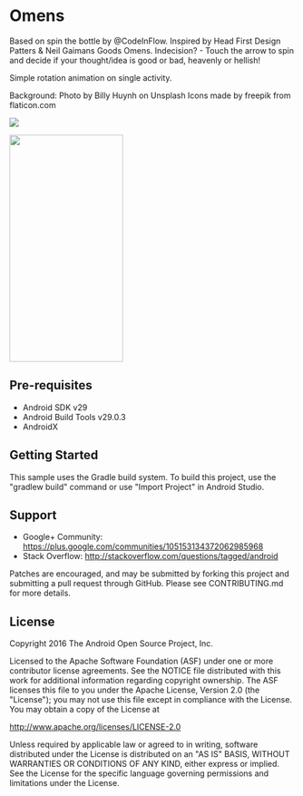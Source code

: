 Omens
===================================

Based on spin the bottle by @CodeInFlow.  Inspired by Head First Design Patters & Neil Gaimans Goods Omens.
Indecision? - Touch the arrow to spin and decide if your thought/idea is good or bad, heavenly or hellish!

Simple rotation animation on single activity.

Background: Photo by Billy Huynh on Unsplash
Icons made by freepik from flaticon.com

![](https://github.com/murdens/AndroidApps2/tree/master/Omens/images/omens.gif)

<img src="https://github.com/murdens/AndroidApps2/tree/master/Omens/images/screenshot.png" width="200" height="400" /> 

Pre-requisites
--------------

- Android SDK v29
- Android Build Tools v29.0.3
- AndroidX

Getting Started
---------------

This sample uses the Gradle build system. To build this project, use the
"gradlew build" command or use "Import Project" in Android Studio.

Support
-------

- Google+ Community: https://plus.google.com/communities/105153134372062985968
- Stack Overflow: http://stackoverflow.com/questions/tagged/android

Patches are encouraged, and may be submitted by forking this project and
submitting a pull request through GitHub. Please see CONTRIBUTING.md for more details.

License
-------

Copyright 2016 The Android Open Source Project, Inc.

Licensed to the Apache Software Foundation (ASF) under one or more contributor
license agreements.  See the NOTICE file distributed with this work for
additional information regarding copyright ownership.  The ASF licenses this
file to you under the Apache License, Version 2.0 (the "License"); you may not
use this file except in compliance with the License.  You may obtain a copy of
the License at

http://www.apache.org/licenses/LICENSE-2.0

Unless required by applicable law or agreed to in writing, software
distributed under the License is distributed on an "AS IS" BASIS, WITHOUT
WARRANTIES OR CONDITIONS OF ANY KIND, either express or implied.  See the
License for the specific language governing permissions and limitations under
the License.
